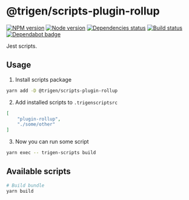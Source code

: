 # @trigen/scripts-plugin-rollup

[![NPM version][npm]][npm-url]
[![Node version][node]][node-url]
[![Dependencies status][deps]][deps-url]
[![Build status][build]][build-url]
[![Dependabot badge][dependabot]][dependabot-url]

[npm]: https://img.shields.io/npm/v/%40trigen/scripts-plugin-rollup.svg
[npm-url]: https://www.npmjs.com/package/@trigen/scripts-plugin-rollup

[node]: https://img.shields.io/node/v/%40trigen/scripts-plugin-rollup.svg
[node-url]: https://nodejs.org

[deps]: https://david-dm.org/TrigenSoftware/scripts.svg?path=packages/scripts-plugin-rollup
[deps-url]: https://david-dm.org/TrigenSoftware/scripts?path=packages/scripts-plugin-rollup

[build]: https://img.shields.io/github/workflow/status/TrigenSoftware/scripts/CI.svg
[build-url]: https://github.com/TrigenSoftware/scripts/actions

[dependabot]: https://api.dependabot.com/badges/status?host=github&repo=TrigenSoftware/scripts
[dependabot-url]: https://dependabot.com/

Jest scripts.

## Usage

1. Install scripts package

```bash
yarn add -D @trigen/scripts-plugin-rollup
```

2. Add installed scripts to `.trigenscriptsrc`

```json
[
    "plugin-rollup",
    "./some/other"
]
```

3. Now you can run some script

```bash
yarn exec -- trigen-scripts build
```

## Available scripts

```bash
# Build bundle
yarn build
```
